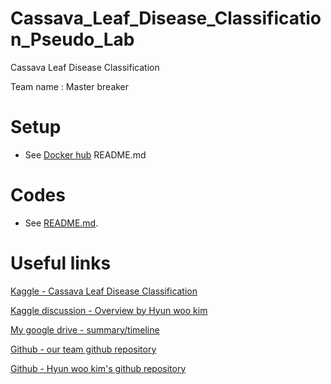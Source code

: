 # Cassava_Leaf_Disease_Classification_Pseudo_Lab
Cassava Leaf Disease Classification

Team name : Master breaker

# Setup

* See [Docker hub](https://hub.docker.com/repository/docker/hihunjin/cassava-leaf-disease-classification-master-breaker) README.md

# Codes

* See [README.md](https://github.com/hihunjin/Cassava_Leaf_Disease_Classification_Pseudo_Lab/tree/main/code/avengers).

# Useful links

[Kaggle - Cassava Leaf Disease Classification](https://www.kaggle.com/c/cassava-leaf-disease-classification/)

[Kaggle discussion - Overview by Hyun woo kim](https://www.kaggle.com/c/cassava-leaf-disease-classification/discussion/220593)

[My google drive - summary/timeline](https://docs.google.com/presentation/d/1_pHpDq00IacQTbS7bCb_r3fkKbPBoJ2eWsR9uw23s-I/edit?usp=sharing)

[Github - our team github repository](https://github.com/PesudoLab-AI-Competition-2nd/Cassava_Leaf_Disease_Classification)

[Github - Hyun woo kim's github repository](https://github.com/choco9966/Cassava-Leaf-Disease-Classification)
